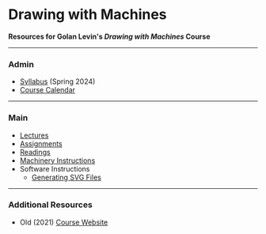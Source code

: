 # Drawing with Machines

**Resources for Golan Levin's *Drawing with Machines* Course**

---

### Admin

* [Syllabus](60-225_syllabus_spring_2024.md) (Spring 2024)
* [Course Calendar](http://bit.ly/golancoursecalendar)

---

### Main

* [Lectures](lectures/README.md)
* [Assignments](assignments/README.md)
* [Readings](readings/README.md)
* [Machinery Instructions](machines/README.md)
* Software Instructions
  * [Generating SVG Files](generating_svg/README.md)


---

### Additional Resources

* Old (2021) [Course Website](https://courses.ideate.cmu.edu/60-428/f2021/)
